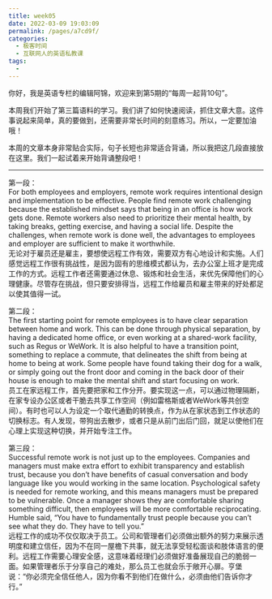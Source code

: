 ```yaml
---
title: week05
date: 2022-03-09 19:03:09
permalink: /pages/a7cd9f/
categories:
  - 极客时间
  - 互联网人的英语私教课
tags:
  - 
---
```

<p>你好，我是英语专栏的编辑阿锦，欢迎来到第5期的“每周一起背10句”。</p><p>本周我们开始了第三篇语料的学习。我们讲了如何快速阅读，抓住文章大意。这件事说起来简单，真的要做到，还需要非常长时间的刻意练习。所以，一定要加油哦！</p><p>本周的文章本身非常贴合实际，句子长短也非常适合背诵，所以我把这几段直接放在这里。我们一起试着来开始背诵整段吧！</p><hr><p>第一段：<br>
For both employees and employers, remote work requires intentional design and implementation to be effective. People find remote work challenging because the established mindset says that being in an office is how work gets done. Remote workers also need to prioritize their mental health, by taking breaks, getting exercise, and having a social life. Despite the challenges, when remote work is done well, the advantages to employees and employer are sufficient to make it worthwhile.<br>
无论对于雇员还是雇主，要想使远程工作有效，需要双方有心地设计和实施。人们感觉远程工作很有挑战性，是因为固有的思维模式都认为，去办公室上班才是完成工作的方式。远程工作者还需要通过休息、锻炼和社会生活，来优先保障他们的心理健康。尽管存在挑战，但只要安排得当，远程工作给雇员和雇主带来的好处都足以使其值得一试。</p><!-- [[[read_end]]] --><p>第二段：<br>
The first starting point for remote employees is to have clear separation between home and work. This can be done through physical separation, by having a dedicated home office, or even working at a shared-work facility, such as Regus or WeWork. It is also helpful to have a transition point, something to replace a commute, that delineates the shift from being at home to being at work. Some people have found taking their dog for a walk, or simply going out the front door and coming in the back door of their house is enough to make the mental shift and start focusing on work.<br>
员工在家远程工作，首先要把家和工作分开。要实现这一点，可以通过物理隔断，在家专设办公区或者干脆去共享工作空间（例如雷格斯或者WeWork等共创空间）。有时也可以人为设定一个取代通勤的转换点，作为从在家状态到工作状态的切换标志。有人发现，带狗出去散步，或者只是从前门出后门回，就足以使他们在心理上实现这种切换，并开始专注工作。</p><p>第三段：<br>
Successful remote work is not just up to the employees. Companies and managers must make extra effort to exhibit transparency and establish trust, because you don’t have benefits of casual conversation and body language like you would working in the same location. Psychological safety is needed for remote working, and this means managers must be prepared to be vulnerable. Once a manager shows they are comfortable sharing something difficult, then employees will be more comfortable reciprocating. Humble said, “You have to fundamentally trust people because you can’t see what they do. They have to tell you.”<br>
远程工作的成功不仅仅取决于员工。公司和管理者们必须做出额外的努力来展示透明度和建立信任，因为不在同一屋檐下共事，就无法享受轻松面谈和肢体语言的便利。远程工作需要心理安全感，这意味着经理们必须做好准备展现自己的脆弱一面。如果管理者乐于分享自己的难处，那么员工也就会乐于敞开心扉。亨堡说：“你必须完全信任他人，因为你看不到他们在做什么，必须由他们告诉你才行。”</p>